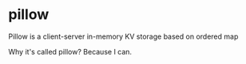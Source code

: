 # pillow

Pillow is a client-server in-memory KV storage based on ordered map

Why it's called pillow? Because I can.